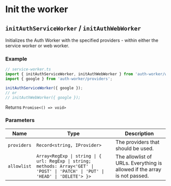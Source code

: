# Init the worker

## `initAuthServiceWorker` / `initAuthWebWorker`

Initializes the Auth Worker with the specified providers - within either the service worker or web worker.

### Example

```ts
// service-worker.ts
import { initAuthServiceWorker, initAuthWebWorker } from 'auth-worker/worker';
import { google } from 'auth-worker/providers';

initAuthServiceWorker({ google });
// or
// initAuthWebWorker({ google });
```

Returns `Promise<() => void>`

### Parameters

| Name        | Type                                                                                                                              | Description                                                              |
| ----------- | --------------------------------------------------------------------------------------------------------------------------------- | ------------------------------------------------------------------------ |
| `providers` | `Record<string, IProvider>`                                                                                                       | The providers that should be used.                                       |
| `allowlist` | `Array<RegExp \| string \| { url: RegExp \| string; methods: Array<'GET' \| 'POST' \| 'PATCH' \| 'PUT' \| 'HEAD' \| 'DELETE'> }>` | The allowlist of URLs. Everything is allowed if the array is not passed. |
